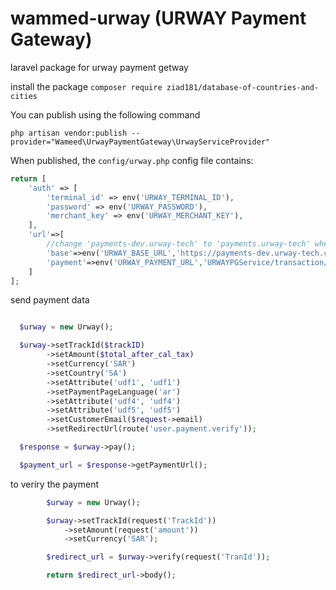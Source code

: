 # wammed-urway  (URWAY Payment Gateway)
laravel package for urway payment getway


install the package 
`composer require ziad181/database-of-countries-and-cities`


You can publish using the following command

 `php artisan vendor:publish --provider="Wameed\UrwayPaymentGateway\UrwayServiceProvider"`

When published, the `config/urway.php` config file contains:



```php
return [
    'auth' => [
        'terminal_id' => env('URWAY_TERMINAL_ID'),
        'password' => env('URWAY_PASSWORD'),
        'merchant_key' => env('URWAY_MERCHANT_KEY'),
    ],
    'url'=>[
        //change 'payments-dev.urway-tech' to 'payments.urway-tech' when you are ready to go live
        'base'=>env('URWAY_BASE_URL','https://payments-dev.urway-tech.com'),
        'payment'=>env('URWAY_PAYMENT_URL','URWAYPGService/transaction/jsonProcess/JSONrequest'),
    ]
];
```


send payment data

```php

  $urway = new Urway();

  $urway->setTrackId($trackID)
        ->setAmount($total_after_cal_tax)
        ->setCurrency('SAR')
        ->setCountry('SA')
        ->setAttribute('udf1', 'udf1')
        ->setPaymentPageLanguage('ar')
        ->setAttribute('udf4', 'udf4')
        ->setAttribute('udf5', 'udf5')
        ->setCustomerEmail($request->email)
        ->setRedirectUrl(route('user.payment.verify'));

  $response = $urway->pay();

  $payment_url = $response->getPaymentUrl();
```

to veriry the payment 

```php
        $urway = new Urway();

        $urway->setTrackId(request('TrackId'))
            ->setAmount(request('amount'))
            ->setCurrency('SAR');

        $redirect_url = $urway->verify(request('TranId'));

        return $redirect_url->body();

```

